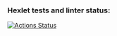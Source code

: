 ### Hexlet tests and linter status:
[![Actions Status](https://github.com/kadashee/frontend-project-46/actions/workflows/hexlet-check.yml/badge.svg)](https://github.com/kadashee/frontend-project-46/actions)